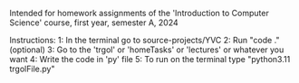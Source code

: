 Intended for homework assignments of the 'Introduction to Computer Science' course, first year, semester A, 2024

Instructions:
1: In the terminal go to source-projects/YVC
2: Run "code ." (optional)
3: Go to the 'trgol' or 'homeTasks' or 'lectures' or whatever you want
4: Write the code in 'py' file
5: To run on the terminal type "python3.11 trgolFile.py"
